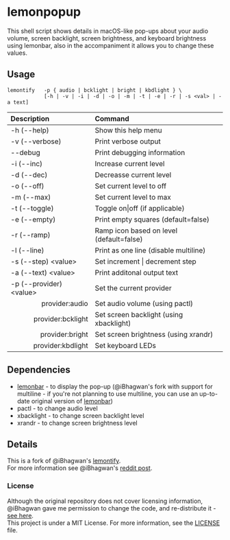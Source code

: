 # lemonpopup

This shell script shows details in macOS-like pop-ups about your audio volume, screen backlight, screen brightness, and keyboard brightness using lemonbar, also in the accompaniment it allows you to change these values.

## Usage

```shell
lemontify   -p { audio | bcklight | bright | kbdlight } \
            [-h | -v | -i | -d | -o | -m | -t | -e | -r | -s <val> | -a text]
```

| Description			| Command   |
| :---------------------| :-------- |
|-h (--help)			| Show this help menu
|-v (--verbose) 		| Print verbose output
|--debug        		| Print debugging information
|-i (--inc)				| Increase current level
|-d (--dec)				| Decreasse current level
|-o (--off)				| Set current level to off
|-m (--max)				| Set current level to max
|-t (--toggle)			| Toggle on\|off (if applicable)
|-e (--empty)			| Print empty squares (default=false)
|-r (--ramp)			| Ramp icon based on level (default=false)
|-l (--line)			| Print as one line (disable multiline)
|-s (--step) \<value\>	| Set increment \| decrement step
|-a (--text) \<value\>	| Print additonal output text
|-p (--provider) \<value\>| Set the current provider
|<div style="text-align: right">provider:audio</div>	|Set audio volume (using pactl)|
|<div style="text-align: right">provider:bcklight</div>	|Set screen backlight (using xbacklight)|
|<div style="text-align: right">provider:bright</div>	|Set screen brightness (using xrandr)|
|<div style="text-align: right">provider:kbdlight</div>	|Set keyboard LEDs|

## Dependencies

- [lemonbar](https://github.com/ibhagwan/bar) - to display the pop-up (@iBhagwan's fork with support for multiline - if you're not planning to use multiline, you can use an up-to-date original version of [lemonbar](https://github.com/lemonboy/bar))
- pactl - to change audio level
- xbacklight - to change screen backlight level
- xrandr - to change screen brightness level

## Details

This is a fork of @iBhagwan's [lemontify](https://github.com/ibhagwan/lemontify).<br>
For more information see @iBhagwan's [reddit post](https://www.reddit.com/r/unixporn/comments/f8mhku/lemonbar_lemontify_osxinspired_notification/).

### License

Although the original repository does not cover licensing information, @iBhagwan gave me permission to change the code, and re-distribute it - [see here](https://github.com/ibhagwan/lemontify/issues/4#issuecomment-1188837855).<br>
This project is under a MIT License. For more information, see the [LICENSE]() file.